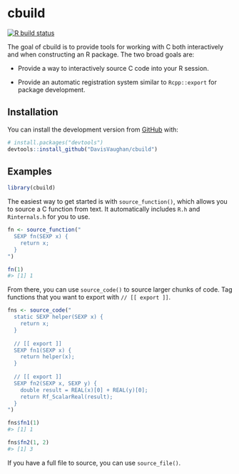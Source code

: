 
<!-- README.md is generated from README.Rmd. Please edit that file -->

# cbuild

<!-- badges: start -->

[![R build
status](https://github.com/DavisVaughan/cbuild/workflows/R-CMD-check/badge.svg)](https://github.com/DavisVaughan/cbuild)
<!-- badges: end -->

The goal of cbuild is to provide tools for working with C both
interactively and when constructing an R package. The two broad goals
are:

  - Provide a way to interactively source C code into your R session.

  - Provide an automatic registration system similar to `Rcpp::export`
    for package development.

## Installation

You can install the development version from
[GitHub](https://github.com/) with:

``` r
# install.packages("devtools")
devtools::install_github("DavisVaughan/cbuild")
```

## Examples

``` r
library(cbuild)
```

The easiest way to get started is with `source_function()`, which allows
you to source a C function from text. It automatically includes `R.h`
and `Rinternals.h` for you to use.

``` r
fn <- source_function("
  SEXP fn(SEXP x) {
    return x;
  }
")

fn(1)
#> [1] 1
```

From there, you can use `source_code()` to source larger chunks of code.
Tag functions that you want to export with `// [[ export ]]`.

``` r
fns <- source_code("
  static SEXP helper(SEXP x) {
    return x;
  }
  
  // [[ export ]]
  SEXP fn1(SEXP x) {
    return helper(x);
  }
  
  // [[ export ]]
  SEXP fn2(SEXP x, SEXP y) {
    double result = REAL(x)[0] + REAL(y)[0];
    return Rf_ScalarReal(result);
  }
")

fns$fn1(1)
#> [1] 1

fns$fn2(1, 2)
#> [1] 3
```

If you have a full file to source, you can use `source_file()`.
